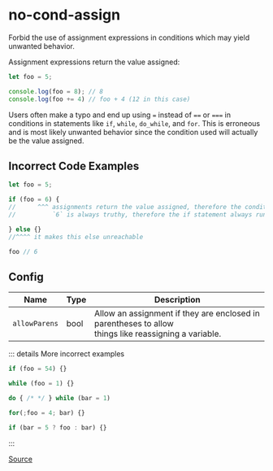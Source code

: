 <!--
 generated docs file, do not edit by hand, see xtask/docgen 
-->
# no-cond-assign

Forbid the use of assignment expressions in conditions which may yield unwanted behavior.

Assignment expressions return the value assigned:

```js
let foo = 5;

console.log(foo = 8); // 8
console.log(foo += 4) // foo + 4 (12 in this case)
```

Users often make a typo and end up using `=` instead of `==` or `===` in conditions in statements
like `if`, `while`, `do_while`, and `for`. This is erroneous and is most likely unwanted behavior
since the condition used will actually be the value assigned.

## Incorrect Code Examples

```js
let foo = 5;

if (foo = 6) {
//      ^^^ assignments return the value assigned, therefore the condition checks `6`
//          `6` is always truthy, therefore the if statement always runs even if we dont want it to.

} else {}
//^^^^ it makes this else unreachable

foo // 6
```

## Config
| Name | Type | Description |
| ---- | ---- | ----------- |
| `allowParens` | bool |  Allow an assignment if they are enclosed in parentheses to allow<br>things like reassigning a variable. |

::: details More incorrect examples

```js
if (foo = 54) {}
```

```js
while (foo = 1) {}
```

```js
do { /* */ } while (bar = 1)
```

```js
for(;foo = 4; bar) {}
```

```js
if (bar = 5 ? foo : bar) {}
```
:::

[Source](https://github.com/RDambrosio016/RSLint/tree/master/crates/rslint_core/src/groups/errors/no_cond_assign.rs)